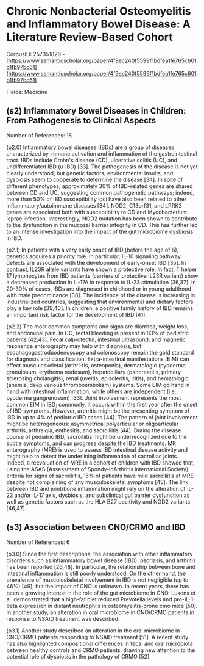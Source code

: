 # Chronic Nonbacterial Osteomyelitis and Inflammatory Bowel Disease: A Literature Review-Based Cohort

CorpusID: 257351826 - [https://www.semanticscholar.org/paper/4f9ec240f5599f1bdfea1fe765c601b1fb97bc61](https://www.semanticscholar.org/paper/4f9ec240f5599f1bdfea1fe765c601b1fb97bc61)

Fields: Medicine

## (s2) Inflammatory Bowel Diseases in Children: From Pathogenesis to Clinical Aspects
Number of References: 18

(p2.0) Inflammatory bowel diseases (IBDs) are a group of diseases characterized by immune activation and inflammation of the gastrointestinal tract. IBDs include Crohn's disease (CD), ulcerative colitis (UC), and undifferentiated IBD (u-IBD) [33]. The pathogenesis of the disease is not yet clearly understood, but genetic factors, environmental insults, and dysbiosis seem to cooperate to determine the disease [34]. In spite of different phenotypes, approximately 30% of IBD-related genes are shared between CD and UC, suggesting common pathogenetic pathways; indeed, more than 50% of IBD susceptibility loci have also been related to other inflammatory/autoimmune diseases [34]. NOD2, C13orf31, and LRRK2 genes are associated both with susceptibility to CD and Mycobacterium leprae infection. Interestingly, NOD2 mutation has been shown to contribute to the dysfunction in the mucosal barrier integrity in CD. This has further led to an intense investigation into the impact of the gut microbiome dysbiosis in IBD.

(p2.1) In patients with a very early onset of IBD (before the age of 6), genetics acquires a priority role. In particular, IL-10 signaling pathway defects are associated with the development of early-onset IBD [35]. In contrast, IL23R allele variants have shown a protective role. In fact, T helper 17 lymphocytes from IBD patients (carriers of protective IL23R variant) show a decreased production in IL-17A in response to IL-23 stimulation [36,37]. In 20-30% of cases, IBDs are diagnosed in childhood or in young adulthood with male predominance [38]. The incidence of the disease is increasing in industrialized countries, suggesting that environmental and dietary factors play a key role [39,40]. In children, a positive family history of IBD remains an important risk factor for the development of IBD [41].

(p2.2) The most common symptoms and signs are diarrhea, weight loss, and abdominal pain. In UC, rectal bleeding is present in 83% of pediatric patients [42,43]. Fecal calprotectin, intestinal ultrasound, and magnetic resonance enterography may help with diagnosis, but esophagogastroduodenoscopy and colonoscopy remain the gold standard for diagnosis and classification. Extra-intestinal manifestations (EIM) can affect musculoskeletal (arthri-tis, osteopenia), dermatologic (pyoderma granulosum, erythema nodosum), hepatobiliary (pancreatitis, primary sclerosing cholangitis), renal (uveitis, episcleritis, iritis), and hematologic (anemia, deep venous thromboembolism) systems. Some EIM go hand in hand with intestinal inflammation, while others are independent (i.e., pyoderma gangrenosum) [33]. Joint involvement represents the most common EIM in IBD; commonly, it occurs within the first year after the onset of IBD symptoms. However, arthritis might be the presenting symptom of IBD in up to 4% of pediatric IBD cases [44]. The pattern of joint involvement might be heterogeneous: asymmetrical polyarticular or oligoarticular arthritis, arthralgia, enthesitis, and sacroiliitis [44]. During the disease course of pediatric IBD, sacroiliitis might be underrecognized due to the subtle symptoms, and can progress despite the IBD treatments. MR enterography (MRE) is used to assess IBD intestinal disease activity and might help to detect the underlining inflammation of sacroiliac joints. Indeed, a reevaluation of MRE in a cohort of children with IBD showed that, using the ASAS (Assessment of Spondy-loArthritis international Society) criteria for signs of sacroiliitis, 15% of patients have mild sacroiliitis at MRE despite not complaining of any musculoskeletal symptoms [45]. The link between IBD and joint/bone inflammation might rely on the alteration of IL-23 and/or IL-17 axis, dysbiosis, and subclinical gut barrier dysfunction as well as genetic factors such as the HLA B27 positivity and NOD2 variants [46,47].
## (s3) Association between CNO/CRMO and IBD
Number of References: 6

(p3.0) Since the first descriptions, the association with other inflammatory disorders such as inflammatory bowel disease (IBD), psoriasis, and arthritis has been reported [26,48]. In particular, the relationship between bone and intestinal inflammation is still poorly understood. On the other hand, the prevalence of musculoskeletal involvement in IBD is not negligible (up to 46%) [49], but the impact of CNO is unknown. In recent years, there has been a growing interest in the role of the gut microbiome in CNO. Lukens et al. demonstrated that a high-fat diet reduced Prevotella levels and pro-IL-1-beta expression in distant neutrophils in osteomyelitis-prone cmo mice [50]. In another study, an alteration in oral microbiome in CNO/CRMO patients in response to NSAID treatment was described.

(p3.1) Another study described an alteration in the oral microbiome in CNO/CRMO patients responding to NSAID treatment [51]. A recent study has also highlighted compositional differences in fecal and oral microbiota between healthy controls and CRMO patients, drawing new attention to the potential role of dysbiosis in the pathology of CRMO [52].
